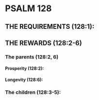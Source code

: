 ---
---
# PSALM 128 
## THE REQUIREMENTS (128:1): 
## THE REWARDS (128:2-6) 
###  The parents (128:2, 6) 
####  Prosperity (128:2): 
####  Longevity (128:6): 
###  The children (128:3-5): 
